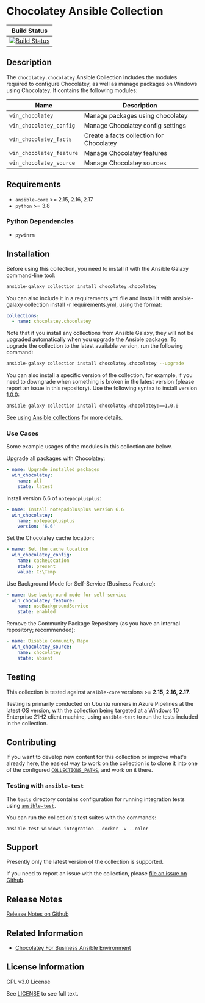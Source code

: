 # Chocolatey Ansible Collection

|                   Build Status                   |
| :----------------------------------------------: |
| [![Build Status][pipeline-badge]][pipeline-link] |

## Description

The `chocolatey.chocolatey` Ansible Collection includes the modules required to configure Chocolatey, as well as manage packages on Windows using Chocolatey.
It contains the following modules:

| Name                          | Description                               |
|-------------------------------|-------------------------------------------|
|`win_chocolatey`               | Manage packages using chocolatey          |
|`win_chocolatey_config`        | Manage Chocolatey config settings         |
|`win_chocolatey_facts`         | Create a facts collection for Chocolatey  |
|`win_chocolatey_feature`       | Manage Chocolatey features                |
|`win_chocolatey_source`        | Manage Chocolatey sources                 |

## Requirements

- `ansible-core` >= 2.15, 2.16, 2.17
- `python` >= 3.8

### Python Dependencies

- `pywinrm`

## Installation

Before using this collection, you need to install it with the Ansible Galaxy command-line tool:

```sh
ansible-galaxy collection install chocolatey.chocolatey
```

You can also include it in a requirements.yml file and install it with ansible-galaxy collection install -r requirements.yml, using the format:

```yaml
collections:
  - name: chocolatey.chocolatey
```

Note that if you install any collections from Ansible Galaxy, they will not be upgraded automatically when you upgrade the Ansible package.
To upgrade the collection to the latest available version, run the following command:

```sh
ansible-galaxy collection install chocolatey.chocolatey --upgrade
```

You can also install a specific version of the collection, for example, if you need to downgrade when something is broken in the latest version (please report an issue in this repository). Use the following syntax to install version 1.0.0:

```sh
ansible-galaxy collection install chocolatey.chocolatey:==1.0.0
```

See [using Ansible collections](https://docs.ansible.com/ansible/devel/user_guide/collections_using.html) for more details.

### Use Cases

Some example usages of the modules in this collection are below.

Upgrade all packages with Chocolatey:

```yaml
- name: Upgrade installed packages
  win_chocolatey:
    name: all
    state: latest
```

Install version 6.6 of `notepadplusplus`:

```yaml
- name: Install notepadplusplus version 6.6
  win_chocolatey:
    name: notepadplusplus
    version: '6.6'
```

Set the Chocolatey cache location:

```yaml
- name: Set the cache location
  win_chocolatey_config:
    name: cacheLocation
    state: present
    value: C:\Temp
```

Use Background Mode for Self-Service (Business Feature):

```yaml
- name: Use background mode for self-service
  win_chocolatey_feature:
    name: useBackgroundService
    state: enabled
```

Remove the Community Package Repository (as you have an internal repository; recommended):

```yaml
- name: Disable Community Repo
  win_chocolatey_source:
    name: chocolatey
    state: absent
```

## Testing

This collection is tested against `ansible-core` versions >= **2.15, 2.16, 2.17**.

Testing is primarily conducted on Ubuntu runners in Azure Pipelines at the latest OS version, with the collection being targeted at a Windows 10 Enterprise 21H2 client machine, using `ansible-test` to run the tests included in the collection.

## Contributing

If you want to develop new content for this collection or improve what's already here, the easiest way to work on the collection is to clone it into one of the configured [`COLLECTIONS_PATHS`](https://docs.ansible.com/ansible/latest/reference_appendices/config.html#collections-paths), and work on it there.

### Testing with `ansible-test`

The `tests` directory contains configuration for running integration tests using [`ansible-test`](https://docs.ansible.com/ansible/latest/dev_guide/testing_integration.html).

You can run the collection's test suites with the commands:

```code
ansible-test windows-integration --docker -v --color
```

## Support

Presently only the latest version of the collection is supported.

If you need to report an issue with the collection, please [file an issue on Github](https://github.com/chocolatey/chocolatey-ansible/issues/new).

## Release Notes

[Release Notes on Github](https://github.com/chocolatey/chocolatey-ansible/releases)

## Related Information

- [Chocolatey For Business Ansible Environment](https://docs.chocolatey.org/en-us/c4b-environments/ansible)

## License Information

GPL v3.0 License

See [LICENSE](LICENSE) to see full text.

<!-- Link Targets -->

[pipeline-link]: https://dev.azure.com/ChocolateyCI/Chocolatey-Ansible/_build/latest?definitionId=2&branchName=master
[pipeline-badge]: https://dev.azure.com/ChocolateyCI/Chocolatey-Ansible/_apis/build/status/Chocolatey%20Collection%20CI?branchName=master

